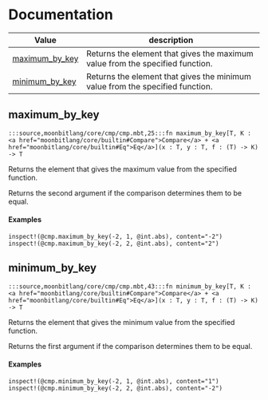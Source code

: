 # Documentation
|Value|description|
|---|---|
|[maximum\_by\_key](#maximum_by_key)| Returns the element that gives the maximum value from the specified function.|
|[minimum\_by\_key](#minimum_by_key)| Returns the element that gives the minimum value from the specified function.|

## maximum\_by\_key

```moonbit
:::source,moonbitlang/core/cmp/cmp.mbt,25:::fn maximum_by_key[T, K : <a href="moonbitlang/core/builtin#Compare">Compare</a> + <a href="moonbitlang/core/builtin#Eq">Eq</a>](x : T, y : T, f : (T) -> K) -> T
```
 Returns the element that gives the maximum value from the specified function.

 Returns the second argument if the comparison determines them to be equal.

 #### Examples

 ```
 inspect!(@cmp.maximum_by_key(-2, 1, @int.abs), content="-2")
 inspect!(@cmp.maximum_by_key(-2, 2, @int.abs), content="2")
 ```

## minimum\_by\_key

```moonbit
:::source,moonbitlang/core/cmp/cmp.mbt,43:::fn minimum_by_key[T, K : <a href="moonbitlang/core/builtin#Compare">Compare</a> + <a href="moonbitlang/core/builtin#Eq">Eq</a>](x : T, y : T, f : (T) -> K) -> T
```
 Returns the element that gives the minimum value from the specified function.

 Returns the first argument if the comparison determines them to be equal.

 #### Examples

 ```
 inspect!(@cmp.minimum_by_key(-2, 1, @int.abs), content="1")
 inspect!(@cmp.minimum_by_key(-2, 2, @int.abs), content="-2")
 ```
